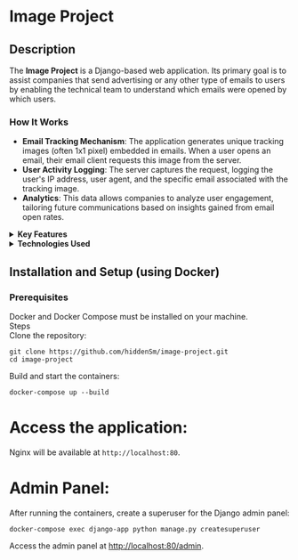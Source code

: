 # Image Project

## Description

The **Image Project** is a Django-based web application. Its primary goal is to assist companies that send advertising or any other type of emails to users by enabling the technical team to understand which emails were opened by which users.

### How It Works

- **Email Tracking Mechanism**: The application generates unique tracking images (often 1x1 pixel) embedded in emails. When a user opens an email, their email client requests this image from the server.
- **User Activity Logging**: The server captures the request, logging the user's IP address, user agent, and the specific email associated with the tracking image.
- **Analytics**: This data allows companies to analyze user engagement, tailoring future communications based on insights gained from email open rates.

<details>
<summary><strong>Key Features</strong></summary>

- **Image Upload**: administrators can upload images that are stored with unique identifiers (UUIDs).
- **Dynamic Loading**: Images are served through a dedicated view that handles various URL formats.
- **User Logging**: Each image access logs user details (such as IP address and user agent) to track interactions with email content.
- **Throttling**: The application implements request throttling to prevent abuse and manage server load effectively.
- **Caching**: Cached image data enhances performance by reducing database queries and speeding up retrieval.
- **Django Admin Interface**: Administrators can manage images and logs easily through Django's built-in admin panel.

</details>

<details>
<summary><strong>Technologies Used</strong></summary>

- Django
- PostgreSQL (for database)
- Nginx (as a reverse proxy)
- Docker (for containerization)

</details>

## Installation and Setup (using Docker) <br />

### Prerequisites <br />
Docker and Docker Compose must be installed on your machine. <br />
Steps <br />
Clone the repository: <br />

```
git clone https://github.com/hiddenSm/image-project.git
cd image-project
```

Build and start the containers: <br />
```
docker-compose up --build
```

Access the application: <br />
===================================

Nginx will be available at `http://localhost:80`. <br />

Admin Panel: <br />
===================================
After running the containers, create a superuser for the Django admin panel: <br />
```
docker-compose exec django-app python manage.py createsuperuser
```
Access the admin panel at [http://localhost:80/admin](http://localhost:80/admin). <br /> 
